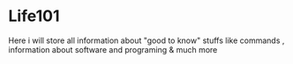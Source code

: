 # Life101
Here i will store all information about "good to know" stuffs like commands , information about software and programing  &amp; much more
